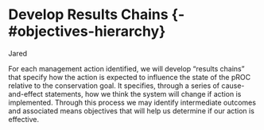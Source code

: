 # Develop Results Chains {-#objectives-hierarchy}
Jared

For each management action identified, we will develop “results chains” that specify how the action is expected to influence the state of the pROC relative to the conservation goal. It specifies, through a series of cause-and-effect statements, how we think the system will change if action is implemented.  Through this process we may identify intermediate outcomes and associated means objectives that will help us determine if our action is effective.  
